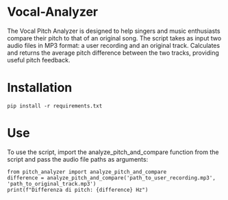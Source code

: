 # Vocal-Analyzer
 The Vocal Pitch Analyzer is designed to help singers and music enthusiasts compare their pitch to that of an original song. The script takes as input two audio files in MP3 format: a user recording and an original track. Calculates and returns the average pitch difference between the two tracks, providing useful pitch feedback.
# Installation
 ```pip install -r requirements.txt```
# Use
 To use the script, import the analyze_pitch_and_compare function from the script and pass the audio file paths as arguments:
```
from pitch_analyzer import analyze_pitch_and_compare
difference = analyze_pitch_and_compare('path_to_user_recording.mp3', 'path_to_original_track.mp3')
print(f"Differenza di pitch: {difference} Hz")
```
